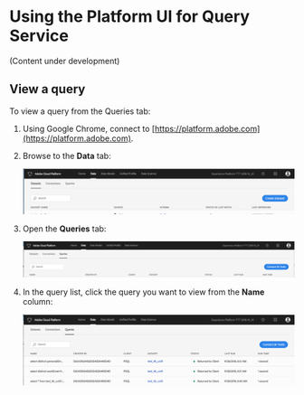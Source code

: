 # Using the Platform UI for Query Service

(Content under development)

## View a query

To view a query from the Queries tab:

1. Using Google Chrome, connect to [https://platform.adobe.com](https://platform.adobe.com).

2. Browse to the **Data** tab:

    ![Image](graphics/data.png)

3. Open the **Queries** tab:

    ![Image](graphics/queries.png)

4. In the query list, click the query you want to view from the **Name** column:

    ![Image](graphics/firstquery.png)